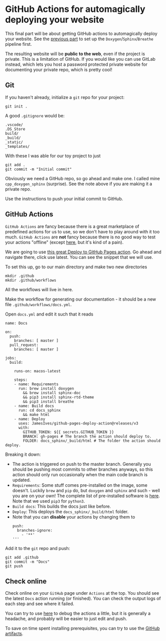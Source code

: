 # GitHub Actions for automagically deploying your website

This final part will be about getting GitHub actions to automagically deploy your website. See the [previous part](README_sphinx.md) to set up the `Doxygen`/`Sphinx`/`Breathe` pipeline first.

The resulting website will be **public to the web**, even if the project is private. This is a limitation of GitHub. If you would like you can use GitLab instead, which lets you host a password protected private website for documenting your private repo, which is pretty cool!

## Git

If you haven't already, initialize a `git` repo for your project:
```
git init .
```
A good `.gitignore` would be:
```
.vscode/
.DS_Store
build/
_build/
_static/
_templates/
```
With these I was able for our toy project to just
```
git add .
git commit -m "Initial commit"
```

Obviously we need a GitHub repo, so go ahead and make one. I called mine `cpp_doxygen_sphinx` (surprise). See the note above if you are making it a private repo.

Use the instructions to push your initial commit to GitHub.

## GitHub Actions

`GitHub Actions` are fancy because there is a great marketplace of predefined actions for us to use, so we don't have to play around with it too much.
`GitHub Actions` are **not** fancy because there is no good way to test your actions "offline" (except [here](https://github.com/nektos/act), but it's kind of a pain).

We are going to use [this great Deploy to GitHub Pages action](https://github.com/marketplace/actions/deploy-to-github-pages). Go ahead and navigate there, click use latest. You can see the snippet that we will use.

To set this up, go to our main directory and make two new directories
```
mkdir .github
mkdir .github/workflows
```
All the workflows will live in here.

Make the workflow for generating our documentation - it should be a new file `.github/workflows/docs.yml`.

Open `docs.yml` and edit it such that it reads
```
name: Docs

on:
  push:
    branches: [ master ]
  pull_request:
    branches: [ master ]
  
jobs:
  build:

    runs-on: macos-latest

    steps:
    - name: Requirements
      run: brew install doxygen
        && brew install sphinx-doc
        && pip3 install sphinx-rtd-theme
        && pip3 install breathe
    - name: Build docs
      run: cd docs_sphinx
        && make html
    - name: Deploy
      uses: JamesIves/github-pages-deploy-action@releases/v3
      with:
        GITHUB_TOKEN: ${{ secrets.GITHUB_TOKEN }}
        BRANCH: gh-pages # The branch the action should deploy to.
        FOLDER: docs_sphinx/_build/html # The folder the action should deploy.
```
Breaking it down:
* The action is triggered on push to the master branch. Generally you should be pushing most commits to other branches anyways, so this action should only run occasionally when the main code branch is updated.
* `Requirements`: Some stuff comes pre-installed on the image, some doesn't. Luckily `brew` and `pip` do, but `doxygen` and `sphinx` and such - well you are on your own! The complete list of pre-installed software is [here](https://github.com/actions/virtual-environments/blob/master/images/macos/macos-10.15-Readme.md). Note that we used `pip3` for `python3`.
* `Build docs`: This builds the docs just like before.
* `Deploy`: This deploys the `docs_sphinx/_build/html` folder.
* Note that you can **disable** your actions by changing them to
    ```
    push:
      branches-ignore:
        - '**'  
    '''
    
Add it to the `git` repo and push:
```
git add .github
git commit -m "Docs"
git push
```

## Check online

Check online on your `GitHub` page under `Actions` at the top. You should see the latest `Docs` action running (or finished). You can check the output logs of each step and see where it failed. 

You can try to use [here](https://github.com/nektos/act) to debug the actions a little, but it is generally a headache, and probably will be easier to just edit and push.

To save on time spent installing prerequisites, you can try to use the [GitHub artifacts](https://help.github.com/en/actions/configuring-and-managing-workflows/persisting-workflow-data-using-artifacts).

